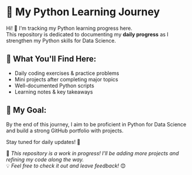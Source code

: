 # 🚀 My Python Learning Journey

Hi! 👋 I'm tracking my Python learning progress here.  
This repository is dedicated to documenting my **daily progress** as I strengthen my Python skills for Data Science.  

## 📌 What You'll Find Here:
- Daily coding exercises & practice problems
- Mini projects after completing major topics
- Well-documented Python scripts
- Learning notes & key takeaways

## 🎯 My Goal:
By the end of this journey, I aim to be proficient in Python for Data Science and build a strong GitHub portfolio with projects.

Stay tuned for daily updates! 🚀


📝 *This repository is a work in progress! I’ll be adding more projects and refining my code along the way.*  
💡 *Feel free to check it out and leave feedback!* 😊
